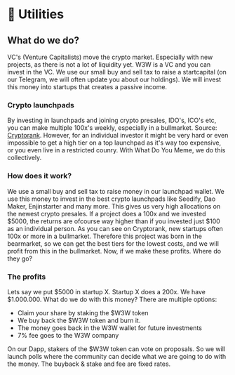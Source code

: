# 🚀 Utilities

## What do we do?

VC's (Venture Capitalists) move the crypto market. Especially with new projects, as there is not a lot of liquidity yet. W3W is a VC and you can invest in the VC. We use our small buy and sell tax to raise a startcapital (on our Telegram, we will often update you about our holdings). We will invest this money into startups that creates a passive income.&#x20;

### Crypto launchpads

By investing in launchpads and joining crypto presales, IDO's, ICO's etc, you can make multiple 100x's weekly, especially in a bullmarket. Source: [Cryptorank](https://cryptorank.io/fundraising-platforms). However, for an individual investor it might be very hard or even impossible to get a high tier on a top launchpad as it's way too expensive, or you even live in a restricted counry. With What Do You Meme, we do this collectively.

### How does it work?

We use a small buy and sell tax to raise money in our launchpad wallet. We use this money to invest in the best crypto launchpads like Seedify, Dao Maker, Enjinstarter and many more. This gives us very high allocations on the newest crypto presales. If a project does a 100x and we invested $5000, the returns are ofcourse way higher than if you invested just $100 as an individual person. As you can see on Cryptorank, new startups often 100x or more in a bullmarket. Therefore this project was born in the bearmarket, so we can get the best tiers for the lowest costs, and we will profit from this in the bullmarket. Now, if we make these profits. Where do they go?

### The profits

Lets say we put $5000 in startup X. Startup X does a 200x. We have $1.000.000. What do we do with this money? There are multiple options:&#x20;

* Claim your share by staking the $W3W token
* We buy back the $W3W token and burn it.
* The money goes back in the W3W wallet for future investments
* 7% fee goes to the W3W company

On our Dapp, stakers of the $W3W token can vote on proposals. So we will launch polls where the community can decide what we are going to do with the money. The buyback & stake and fee are fixed rates.&#x20;
